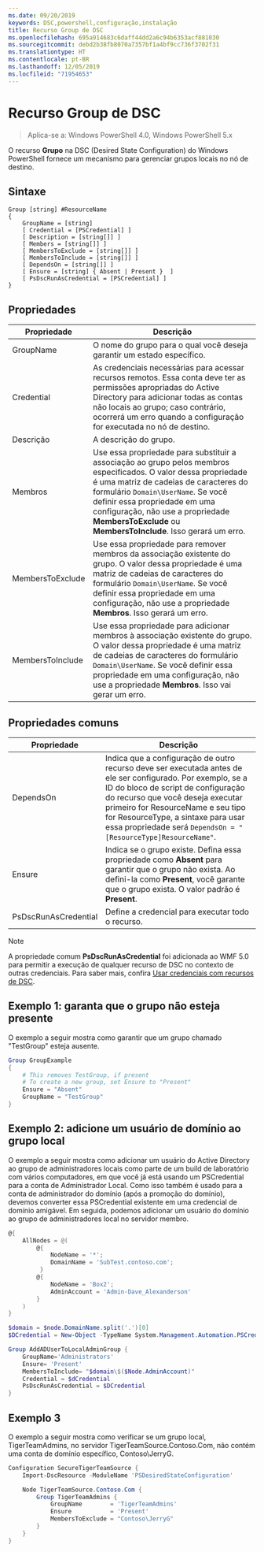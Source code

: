 ```yaml
---
ms.date: 09/20/2019
keywords: DSC,powershell,configuração,instalação
title: Recurso Group de DSC
ms.openlocfilehash: 695a914683c6daff44dd2a6c94b6353acf881030
ms.sourcegitcommit: debd2b38fb8070a7357bf1a4bf9cc736f3702f31
ms.translationtype: HT
ms.contentlocale: pt-BR
ms.lasthandoff: 12/05/2019
ms.locfileid: "71954653"
---
```

# <a name="dsc-group-resource"></a>Recurso Group de DSC

> Aplica-se a: Windows PowerShell 4.0, Windows PowerShell 5.x

O recurso **Grupo** na DSC (Desired State Configuration) do Windows PowerShell fornece um mecanismo para gerenciar grupos locais no nó de destino.

## <a name="syntax"></a>Sintaxe

```Syntax
Group [string] #ResourceName
{
    GroupName = [string]
    [ Credential = [PSCredential] ]
    [ Description = [string[]] ]
    [ Members = [string[]] ]
    [ MembersToExclude = [string[]] ]
    [ MembersToInclude = [string[]] ]
    [ DependsOn = [string[]] ]
    [ Ensure = [string] { Absent | Present }  ]
    [ PsDscRunAsCredential = [PSCredential] ]
}
```

## <a name="properties"></a>Propriedades

|Propriedade |Descrição |
|---|---|
|GroupName |O nome do grupo para o qual você deseja garantir um estado específico. |
|Credential |As credenciais necessárias para acessar recursos remotos. Essa conta deve ter as permissões apropriadas do Active Directory para adicionar todas as contas não locais ao grupo; caso contrário, ocorrerá um erro quando a configuração for executada no nó de destino.
|Descrição |A descrição do grupo. |
|Membros |Use essa propriedade para substituir a associação ao grupo pelos membros especificados. O valor dessa propriedade é uma matriz de cadeias de caracteres do formulário `Domain\UserName`. Se você definir essa propriedade em uma configuração, não use a propriedade **MembersToExclude** ou **MembersToInclude**. Isso gerará um erro. |
|MembersToExclude |Use essa propriedade para remover membros da associação existente do grupo. O valor dessa propriedade é uma matriz de cadeias de caracteres do formulário `Domain\UserName`. Se você definir essa propriedade em uma configuração, não use a propriedade **Membros**. Isso gerará um erro. |
|MembersToInclude |Use essa propriedade para adicionar membros à associação existente do grupo. O valor dessa propriedade é uma matriz de cadeias de caracteres do formulário `Domain\UserName`. Se você definir essa propriedade em uma configuração, não use a propriedade **Membros**. Isso vai gerar um erro. |

## <a name="common-properties"></a>Propriedades comuns

|Propriedade |Descrição |
|---|---|
|DependsOn |Indica que a configuração de outro recurso deve ser executada antes de ele ser configurado. Por exemplo, se a ID do bloco de script de configuração do recurso que você deseja executar primeiro for ResourceName e seu tipo for ResourceType, a sintaxe para usar essa propriedade será `DependsOn = "[ResourceType]ResourceName"`. |
|Ensure |Indica se o grupo existe. Defina essa propriedade como **Absent** para garantir que o grupo não exista. Ao defini-la como **Present**, você garante que o grupo exista. O valor padrão é **Present**. |
|PsDscRunAsCredential |Define a credencial para executar todo o recurso. |

> [!NOTE]
> A propriedade comum **PsDscRunAsCredential** foi adicionada ao WMF 5.0 para permitir a execução de qualquer recurso de DSC no contexto de outras credenciais. Para saber mais, confira [Usar credenciais com recursos de DSC](../../../configurations/runasuser.md).

## <a name="example-1-ensure-group-is-not-present"></a>Exemplo 1: garanta que o grupo não esteja presente

O exemplo a seguir mostra como garantir que um grupo chamado "TestGroup" esteja ausente.

```powershell
Group GroupExample
{
    # This removes TestGroup, if present
    # To create a new group, set Ensure to "Present"
    Ensure = "Absent"
    GroupName = "TestGroup"
}
```

## <a name="example-2-add-domain-user-to-local-group"></a>Exemplo 2: adicione um usuário de domínio ao grupo local

O exemplo a seguir mostra como adicionar um usuário do Active Directory ao grupo de administradores locais como parte de um build de laboratório com vários computadores, em que você já está usando um PSCredential para a conta de Administrador Local. Como isso também é usado para a conta de administrador do domínio (após a promoção do domínio), devemos converter essa PSCredential existente em uma credencial de domínio amigável. Em seguida, podemos adicionar um usuário do domínio ao grupo de administradores local no servidor membro.

```powershell
@{
    AllNodes = @(
        @{
            NodeName = '*';
            DomainName = 'SubTest.contoso.com';
         }
        @{
            NodeName = 'Box2';
            AdminAccount = 'Admin-Dave_Alexanderson'
        }
    )
}

$domain = $node.DomainName.split('.')[0]
$DCredential = New-Object -TypeName System.Management.Automation.PSCredential -ArgumentList ("$domain\$($credential.Username)", $Credential.Password)

Group AddADUserToLocalAdminGroup {
    GroupName='Administrators'
    Ensure= 'Present'
    MembersToInclude= "$domain\$($Node.AdminAccount)"
    Credential = $dCredential
    PsDscRunAsCredential = $DCredential
}
```

## <a name="example-3"></a>Exemplo 3

O exemplo a seguir mostra como verificar se um grupo local, TigerTeamAdmins, no servidor TigerTeamSource.Contoso.Com, não contém uma conta de domínio específico, Contoso\JerryG.

```powershell
Configuration SecureTigerTeamSource {
    Import-DscResource -ModuleName 'PSDesiredStateConfiguration'

    Node TigerTeamSource.Contoso.Com {
        Group TigerTeamAdmins {
            GroupName        = 'TigerTeamAdmins'
            Ensure           = 'Present'
            MembersToExclude = "Contoso\JerryG"
        }
    }
}
```